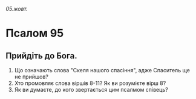 
_05.жовт._

# Псалом 95

## Прийдіть до Бога.
1. Що означають слова "Скеля нашого спасіння", адже Спаситель ще не прийшов?
2. Хто промовляє слова віршів 8-11? Як ви розумієте вірш 8?
3. Як ви думаєте, до кого звертається цим псалмом співець?
